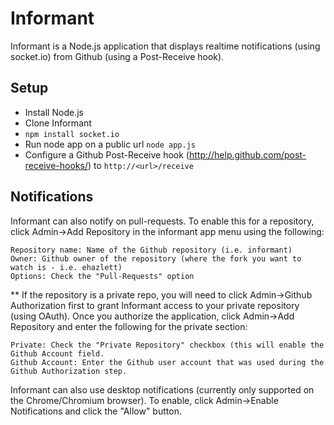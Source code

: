 Informant
=========
Informant is a Node.js application that displays realtime notifications (using socket.io) from Github (using a Post-Receive hook).  

Setup
------
* Install Node.js
* Clone Informant
* `npm install socket.io`
* Run node app on a public url `node app.js`
* Configure a Github Post-Receive hook (http://help.github.com/post-receive-hooks/) to `http://<url>/receive`

Notifications
-------------
Informant can also notify on pull-requests.  To enable this for a repository, click Admin->Add Repository in the informant app menu using the following:

    Repository name: Name of the Github repository (i.e. informant)
    Owner: Github owner of the repository (where the fork you want to watch is - i.e. ehazlett)
    Options: Check the "Pull-Requests" option

** If the repository is a private repo, you will need to click Admin->Github Authorization first to grant Informant access to your private repository (using OAuth).  Once you authorize the application, click Admin->Add Repository and enter the following for the private section:

    Private: Check the "Private Repository" checkbox (this will enable the Github Account field.
    Github Account: Enter the Github user account that was used during the Github Authorization step. 


Informant can also use desktop notifications (currently only supported on the Chrome/Chromium browser).  To enable, click Admin->Enable Notifications and click the "Allow" button.


